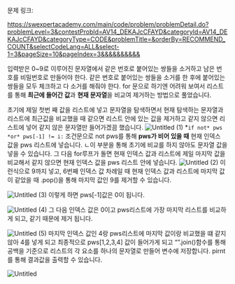 문제 링크:

https://swexpertacademy.com/main/code/problem/problemDetail.do?problemLevel=3&contestProbId=AV14_DEKAJcCFAYD&categoryId=AV14_DEKAJcCFAYD&categoryType=CODE&problemTitle=&orderBy=RECOMMEND_COUNT&selectCodeLang=ALL&select-1=3&pageSize=10&pageIndex=3&&&&&&&&&&

입력받은 0~9로 이루어진 문자열에서 같은 번호로 붙어있는 쌍들을 소거하고 남은 번호를 비밀번호로 만들어야 한다.
같은 번호로 붙어있는 쌍들을 소거를 한 후에 붙어있는 쌍들을 모두 체크하고 다 소거를 해줘야 한다.
for 문으로 하기엔 어려워 보여서 리스트를 통해 **최근에 들어간 값**과 **현재 문자열**을 비교여 제거하는 방법으로 풀었습니다.

초기에 제일 첫번 째 값을 리스트에 넣고 문자열을 탐색하면서 현재 탐색하는 문자열과 리스트에 최근값을 비교했을 때 같으면 리스트 안에 있는 값을 제거하고 같지 않으면 리스트에 넣어 같지 않은 문자열만 들어가겠끔 했습니다.
![Untitled (1)](https://github.com/passgiant/ssafy_study/assets/107997462/b27c7309-b128-4aa0-b7a0-3f4d915b49ab)
*`if not* pws *or* pws[-1] != i:`
조건문으로 not pws를 통해 **pws가 비어 있을 때** 현재 인덱스 값을 pws 리스트에 넣습니다.
ㄴ이 부분을 통해 초기에 비교를 하지 않아도 문자열 값을 넣을 수 있습니다.
그 다음 for루프가 돌면 현재 인덱스 값과 리스트에 제일 마지막 값을 비교해서 같지 않으면 현재 인덱스 값을 pws 리스트 안에 넣습니다.
![Untitled (2)](https://github.com/passgiant/ssafy_study/assets/107997462/c8e9e7b9-7a6e-45ae-9153-611131db4f75)
이런식으로 9까지 넣고, 6번째 인덱스 값 차례일 때 현재 인덱스 값과 리스트에 마지막 값이 같았을 때 .pop()을 통해 마지막 값인 9를 제거할 수 있습니다.

![Untitled (3)](https://github.com/passgiant/ssafy_study/assets/107997462/6e310c34-d508-4ca0-82cf-6deed52b881e)
이렇게 하면 pws[-1]값은 0이 됩니다.

![Untitled (4)](https://github.com/passgiant/ssafy_study/assets/107997462/a5fc31bd-f87b-4aa9-8b26-b9554168ccd1)
그 다음 인덱스 값은 0이고 pws리스트에 가장 마지막 리스트를 비교하게 되고, 같기 때문에 제거 됩니다.

![Untitled (5)](https://github.com/passgiant/ssafy_study/assets/107997462/c3d8ffff-1d5f-4167-b62e-e57a27da9744)
마지막 인덱스 값인 4랑 pws리스트에 마지막 값이랑 비교했을 떄 같지 않아 4를 넣게 되고 최종적으로 pws[1,2,3,4] 값이 들어가게 되고
“”.join()함수를 통해 공백을 기준으로 리스트의 각 요소를 하나의 문자열로 만들어 변수에 저장합니다.
pirnt 를 통해 결과값을 출력할 수 있습니다.

![Untitled](https://github.com/passgiant/ssafy_study/assets/107997462/a5c80882-ec73-4d81-ae36-eb777b9bce82)
